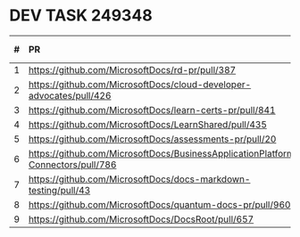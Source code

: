 # DEV TASK 249348

| # | PR | Build Status | Build Report |
|:---:|:---|:---:|:---:|
| 1 | https://github.com/MicrosoftDocs/rd-pr/pull/387 | Warnings | [report](https://opbuildstorageprod.blob.core.windows.net/report/2020%5C7%5C9%5C749ee673-7e40-a548-bc50-f5dbe8faa085%5CPullRequest%5C202007090331387140-387%5Cworkflow_report.html?sv=2016-05-31&sr=b&sig=yiL3ND0S4FlsZun6WsseeTV%2BnTszbUPK5ElYNGDl37w%3D&st=2020-07-09T03%3A27%3A10Z&se=2020-08-09T03%3A32%3A10Z&sp=r) |
| 2 | https://github.com/MicrosoftDocs/cloud-developer-advocates/pull/426 | Errors | [report](https://opbuildstorageprod.blob.core.windows.net/report/2020%5C7%5C9%5C0d08eb89-305e-92bb-9d56-f2e149204cb4%5CPullRequest%5C202007090331402931-426%5Cworkflow_report.html?sv=2016-05-31&sr=b&sig=SqcGvUK1RjSUOiLVWbUo43CkkFxpofC25Vcg95O4WkI%3D&st=2020-07-09T03%3A27%3A06Z&se=2020-08-09T03%3A32%3A06Z&sp=r) |
| 3 | https://github.com/MicrosoftDocs/learn-certs-pr/pull/841 | Warnings | [report](https://opbuildstorageprod.blob.core.windows.net/report/2020%5C7%5C9%5Ca71f7788-a020-191e-9a14-c3d7c0a3b27b%5CPullRequest%5C202007090331429349-841%5Cworkflow_report.html?sv=2016-05-31&sr=b&sig=qm9bzZSTCiKi7DeFnwN60LD5NOzZl%2BD5iONwquXGUqs%3D&st=2020-07-09T03%3A27%3A33Z&se=2020-08-09T03%3A32%3A33Z&sp=r) |
| 4 | https://github.com/MicrosoftDocs/LearnShared/pull/435 | Warnings | [report](https://opbuildstorageprod.blob.core.windows.net/report/2020%5C7%5C9%5Ceea2c1e3-6e6e-440a-e812-5d57ec7338e9%5CPullRequest%5C202007090331461878-435%5Cworkflow_report.html?sv=2016-05-31&sr=b&sig=tINGOJnElnksjDG275zOHJRMdwbdBXIm3umNsVKjvDc%3D&st=2020-07-09T03%3A27%3A37Z&se=2020-08-09T03%3A32%3A37Z&sp=r) |
| 5 | https://github.com/MicrosoftDocs/assessments-pr/pull/20 | Succeeded | [report](https://opbuildstorageprod.blob.core.windows.net/report/2020%5C7%5C9%5C68618402-803c-3b36-6e59-bf0f55aef3da%5CPullRequest%5C202007090331491693-20%5Cworkflow_report.html?sv=2016-05-31&sr=b&sig=TOzaC%2BqEDyKJ76dnU5Ipgvu7SkRTieYFRGO24gW6N3M%3D&st=2020-07-09T03%3A27%3A14Z&se=2020-08-09T03%3A32%3A14Z&sp=r) |
| 6 | https://github.com/MicrosoftDocs/BusinessApplicationPlatform-Connectors/pull/786 | Warnings | [report](https://opbuildstorageprod.blob.core.windows.net/report/2020%5C7%5C9%5Cbc0c5365-99e4-e4b5-8b88-a420378a0e59%5CPullRequest%5C202007090331521493-786%5Cworkflow_report.html?sv=2016-05-31&sr=b&sig=B4B1iLSwyNGY0qTYOVhCyzmjHMDmvv8zie7IVOXxjiY%3D&st=2020-07-09T03%3A27%3A34Z&se=2020-08-09T03%3A32%3A34Z&sp=r) |
| 7 | https://github.com/MicrosoftDocs/docs-markdown-testing/pull/43 | Errors | [report](https://opbuildstorageprod.blob.core.windows.net/report/2020%5C7%5C9%5C98ed341e-aff8-100b-e666-5d404bd8eb79%5CPullRequest%5C202007090331564404-43%5Cworkflow_report.html?sv=2016-05-31&sr=b&sig=cA3LHtwso5vMfGsnW%2Fr03sG4bJt6qKtzvaYym5qGgIc%3D&st=2020-07-09T03%3A27%3A06Z&se=2020-08-09T03%3A32%3A06Z&sp=r) |
| 8 | https://github.com/MicrosoftDocs/quantum-docs-pr/pull/960 | Warnings | [report](https://opbuildstorageprod.blob.core.windows.net/report/2020%5C7%5C9%5C509346e3-2203-7eb3-98f8-84fb7fa5518f%5CPullRequest%5C202007090332009607-960%5Cworkflow_report.html?sv=2016-05-31&sr=b&sig=B7PwmB8T0R9FWGygAN1boNBveogxDidpBQryrGJqry0%3D&st=2020-07-09T03%3A28%3A06Z&se=2020-08-09T03%3A33%3A06Z&sp=r) |
| 9 | https://github.com/MicrosoftDocs/DocsRoot/pull/657 | Warnings | [report](https://opbuildstorageprod.blob.core.windows.net/report/2020%5C7%5C9%5C7b7f57db-2dd1-a701-184f-39f107207a99%5CPullRequest%5C202007090332070805-657%5Cworkflow_report.html?sv=2016-05-31&sr=b&sig=wVwzMoby9pjOiCtxJm5h4KYiMFmC3lzR0Fu0XM4uy3k%3D&st=2020-07-09T03%3A27%3A53Z&se=2020-08-09T03%3A32%3A53Z&sp=r) |
